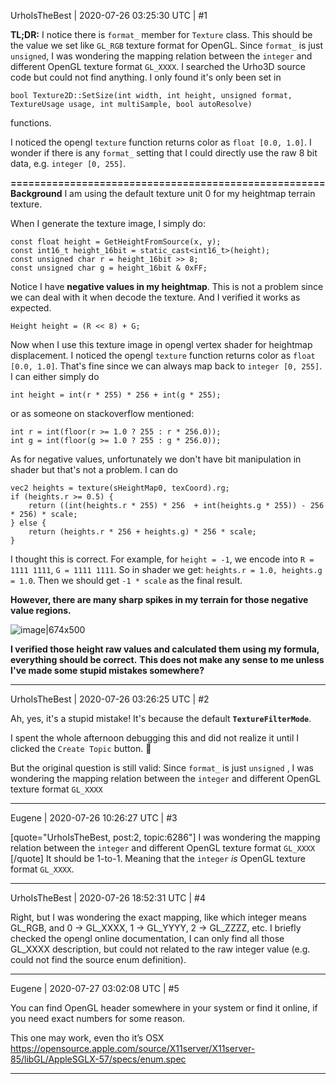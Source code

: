UrhoIsTheBest | 2020-07-26 03:25:30 UTC | #1

**TL;DR:**
I notice there is ```format_``` member for ```Texture``` class. This should be the value we set like ```GL_RGB``` texture format for OpenGL.
Since ```format_``` is just ```unsigned```, I was wondering the mapping relation between the ```integer``` and different OpenGL texture format ```GL_XXXX```. I searched the Urho3D source code but could not find anything.
I only found it's only been set in 
```
bool Texture2D::SetSize(int width, int height, unsigned format, TextureUsage usage, int multiSample, bool autoResolve)
``` 
functions.

I noticed the opengl ```texture``` function returns color as ```float [0.0, 1.0]```. I wonder if there is any ```format_``` setting that I could directly use the raw 8 bit data, e.g. ```integer [0, 255]```.



**=====================================================**  
**Background**
I am using the default texture unit 0 for my heightmap terrain texture.

When I generate the texture image, I simply do:
```
const float height = GetHeightFromSource(x, y);
const int16_t height_16bit = static_cast<int16_t>(height);
const unsigned char r = height_16bit >> 8;
const unsigned char g = height_16bit & 0xFF;
```
Notice I have **negative values in my heightmap**. This is not a problem since we can deal with it when decode the texture. And I verified it works as expected.
```
Height height = (R << 8) + G;
```


Now when I use this texture image in opengl vertex shader for heightmap displacement.
I noticed the opengl ```texture``` function returns color as ```float [0.0, 1.0]```. That's fine since we can always map back to ```integer [0, 255]```.
I can either simply do
```
int height = int(r * 255) * 256 + int(g * 255);
```
or as someone on stackoverflow mentioned:
```
int r = int(floor(r >= 1.0 ? 255 : r * 256.0));
int g = int(floor(g >= 1.0 ? 255 : g * 256.0));
```

As for negative values, unfortunately we don't have bit manipulation in shader but that's not a problem.
I can do
```
vec2 heights = texture(sHeightMap0, texCoord).rg;
if (heights.r >= 0.5) {
    return ((int(heights.r * 255) * 256  + int(heights.g * 255)) - 256 * 256) * scale;
} else {
    return (heights.r * 256 + heights.g) * 256 * scale;
}
```

I thought this is correct.
For example, for ```height = -1```, we encode into ```R = 1111 1111```, ```G = 1111 1111```.
So in shader we get: ```heights.r = 1.0, heights.g = 1.0```.
Then we should get ```-1 * scale``` as the final result.

**However, there are many sharp spikes in my terrain for those negative value regions.**

![image|674x500](upload://jf25oD0GnvKMCSGBPmbG0Rmk2B2.jpeg) 

**I verified those height raw values and calculated them using my formula, everything should be correct.**
**This does not make any sense to me unless I've made some stupid mistakes somewhere?**

-------------------------

UrhoIsTheBest | 2020-07-26 03:26:25 UTC | #2

Ah, yes, it's a stupid mistake!
It's because the default **```TextureFilterMode```**.

I spent the whole afternoon debugging this and did not realize it until I clicked the ```Create Topic``` button.
:rofl:


But the original question is still valid:
Since  `format_`  is just  `unsigned` , I was wondering the mapping relation between the  `integer`  and different OpenGL texture format  `GL_XXXX`

-------------------------

Eugene | 2020-07-26 10:26:27 UTC | #3

[quote="UrhoIsTheBest, post:2, topic:6286"]
I was wondering the mapping relation between the `integer` and different OpenGL texture format `GL_XXXX`
[/quote]
It should be 1-to-1. Meaning that the `integer` _is_ OpenGL texture format `GL_XXXX`.

-------------------------

UrhoIsTheBest | 2020-07-26 18:52:31 UTC | #4

Right, but I was wondering the exact mapping, like which integer means GL_RGB, and 0 -> GL_XXXX, 1 -> GL_YYYY, 2 -> GL_ZZZZ, etc.
I briefly checked the opengl online documentation, I can only find all those GL_XXXX description, but could not related to the raw integer value (e.g. could not find the source enum definition).

-------------------------

Eugene | 2020-07-27 03:02:08 UTC | #5

You can find OpenGL header somewhere in your system or find it online, if you need exact numbers for some reason.

This one may work, even tho it’s OSX
https://opensource.apple.com/source/X11server/X11server-85/libGL/AppleSGLX-57/specs/enum.spec

-------------------------

